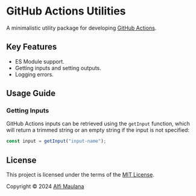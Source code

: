 # GitHub Actions Utilities

A minimalistic utility package for developing [GitHub Actions](https://github.com/features/actions).

## Key Features

- ES Module support.
- Getting inputs and setting outputs.
- Logging errors.

## Usage Guide

### Getting Inputs

GitHub Actions inputs can be retrieved using the `getInput` function, which will return a trimmed string or an empty string if the input is not specified:

```ts
const input = getInput("input-name");
```

## License

This project is licensed under the terms of the [MIT License](./LICENSE).

Copyright © 2024 [Alfi Maulana](https://github.com/threeal)
